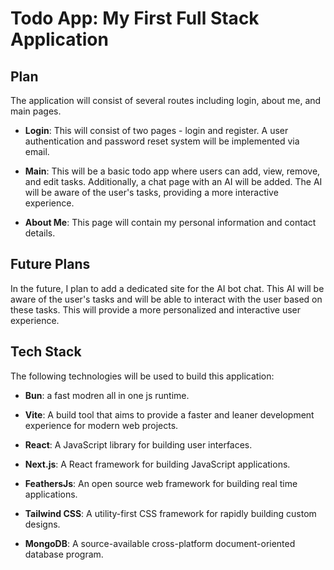 # Todo App: My First Full Stack Application

## Plan

The application will consist of several routes including login, about me, and main pages.

- **Login**: This will consist of two pages - login and register. A user authentication and password reset system will be implemented via email.

- **Main**: This will be a basic todo app where users can add, view, remove, and edit tasks. Additionally, a chat page with an AI will be added. The AI will be aware of the user's tasks, providing a more interactive experience.

- **About Me**: This page will contain my personal information and contact details.

## Future Plans

In the future, I plan to add a dedicated site for the AI bot chat. This AI will be aware of the user's tasks and will be able to interact with the user based on these tasks. This will provide a more personalized and interactive user experience.


## Tech Stack

The following technologies will be used to build this application:

- **Bun**: a fast modren all in one js runtime.

- **Vite**: A build tool that aims to provide a faster and leaner development experience for modern web projects.
- **React**: A JavaScript library for building user interfaces.
- **Next.js**: A React framework for building JavaScript applications.
- **FeathersJs**: An open source web framework for building real time applications.
- **Tailwind CSS**: A utility-first CSS framework for rapidly building custom designs.
- **MongoDB**: A source-available cross-platform document-oriented database program.
